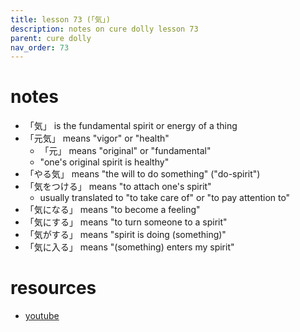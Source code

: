 ```yaml
---
title: lesson 73 (「気」)
description: notes on cure dolly lesson 73
parent: cure dolly
nav_order: 73
---
```

# notes
- 「気」 is the fundamental spirit or energy of a thing
- 「元気」 means "vigor" or "health"
	- 「元」 means "original" or "fundamental"
	- "one's original spirit is healthy"
- 「やる気」 means "the will to do something" ("do-spirit")
- 「気をつける」 means "to attach one's spirit"
	- usually translated to "to take care of" or "to pay attention to"
- 「気になる」 means "to become a feeling"
- 「気にする」 means "to turn someone to a spirit"
- 「気がする」 means "spirit is doing (something)"
- 「気に入る」 means "(something) enters my spirit"
# resources
- [youtube](https://www.youtube.com/watch?v=ZHHd3nHkFb0)